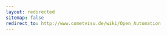```yaml
---
layout: redirected
sitemap: false
redirect_to: http://www.cometvisu.de/wiki/Open_Automation
---
```


